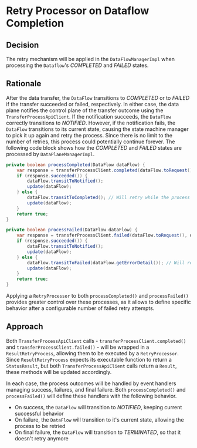 # Retry Processor on Dataflow Completion

## Decision

The retry mechanism will be applied in the `DataFlowManagerImpl` when processing the `Dataflow`'s *COMPLETED* and *FAILED* states.

## Rationale

After the data transfer, the `DataFlow` transitions to *COMPLETED* or to *FAILED* if the transfer succeeded or failed, respectively. In either case, the data plane notifies the control plane of the transfer outcome using the `TransferProcessApiClient`. If the notification succeeds, the `DataFlow` correctly transitions to *NOTIFIED*. However, if the notification fails, the `DataFlow` transitions to its current state, causing the state machine manager to pick it up again and retry the process. Since there is no limit to the number of retries, this process could potentially continue forever. The following code block shows how the *COMPLETED* and *FAILED* states are processed by `DataPlaneManagerImpl`.

```java
private boolean processCompleted(DataFlow dataFlow) {
    var response = transferProcessClient.completed(dataFlow.toRequest());
    if (response.succeeded()) {
        dataFlow.transitToNotified();
        update(dataFlow);
    } else {
        dataFlow.transitToCompleted(); // Will retry while the process fails
        update(dataFlow);
    }
    return true;
}

private boolean processFailed(DataFlow dataFlow) {
    var response = transferProcessClient.failed(dataFlow.toRequest(), dataFlow.getErrorDetail());
    if (response.succeeded()) {
        dataFlow.transitToNotified();
        update(dataFlow);
    } else {
        dataFlow.transitToFailed(dataFlow.getErrorDetail()); // Will retry while the process fails
        update(dataFlow);
    }
    return true;
}
```

Applying a `RetryProcessor` to both `processCompleted()` and `processFailed()` provides greater control over these processes, as it allows to define specific behavior after a configurable number of failed retry attempts.

## Approach

Both `TransferProcessApiClient` calls - `transferProcessClient.completed()` and `transferProcessClient.failed()` - will be wrapped in a `ResultRetryProcess`, allowing them to be executed by a `RetryProcessor`. Since `ResultRetryProcess` expects its executable function to return a `StatusResult`, but both `TransferProcessApiClient` calls return a `Result`, these methods will be updated accordingly.

In each case, the process outcomes will be handled by event handlers managing success, failures, and final failure. Both `processCompleted()` and `processFailed()` will define these handlers with the following behavior.

- On success, the `DataFlow` will transition to *NOTIFIED*, keeping current successful behavior
- On failure, the `DataFlow` will transition to it's current state, allowing the process to be retried
- On final failure, the `DataFlow` will transition to *TERMINATED*, so that it doesn't retry anymore
